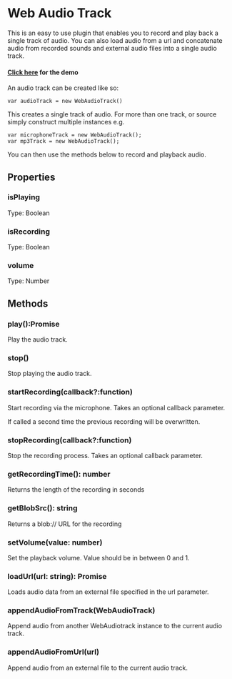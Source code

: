 # Web Audio Track

This is an easy to use plugin that enables you to record and play back a single track of audio.  You can also load audio from a url and concatenate audio from recorded sounds and external audio files into a single audio track.

#### [Click here](https://danielstorey.github.io/WebAudioTrack/index.html) for the demo

An audio track can be created like so:

```
var audioTrack = new WebAudioTrack()
```

This creates a single track of audio. For more than one track, or source simply construct multiple instances e.g.

```
var microphoneTrack = new WebAudioTrack();
var mp3Track = new WebAudioTrack();
```

You can then use the methods below to record and playback audio.

## Properties

### isPlaying

Type: Boolean

### isRecording

Type: Boolean

### volume

Type: Number

## Methods

### play():Promise

Play the audio track.

### stop()

Stop playing the audio track.

### startRecording(callback?:function)

Start recording via the microphone. Takes an optional callback parameter.

If called a second time the previous recording will be overwritten.

### stopRecording(callback?:function)

Stop the recording process. Takes an optional callback parameter.

### getRecordingTime(): number

Returns the length of the recording in seconds

### getBlobSrc(): string

Returns a blob:// URL for the recording

### setVolume(value: number)

Set the playback volume. Value should be in between 0 and 1.

### loadUrl(url: string): Promise

Loads audio data from an external file specified in the url parameter.

### appendAudioFromTrack(WebAudioTrack)

Append audio from another WebAudiotrack instance to the current audio track.

### appendAudioFromUrl(url)

Append audio from an external file to the current audio track.

